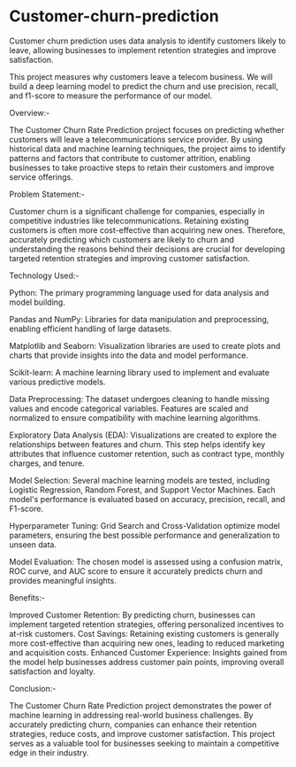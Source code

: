 # Customer-churn-prediction
Customer churn prediction uses data analysis to identify customers likely to leave, allowing businesses to implement retention strategies and improve satisfaction.

This project measures why customers leave a telecom business. We will build a deep learning model to predict the churn and use precision, recall, and f1-score to measure the performance of our model.

Overview:-

The Customer Churn Rate Prediction project focuses on predicting whether customers will leave a telecommunications service provider. By using historical data and machine learning techniques, the project aims to identify patterns and factors that contribute to customer attrition, enabling businesses to take proactive steps to retain their customers and improve service offerings.


Problem Statement:-

Customer churn is a significant challenge for companies, especially in competitive industries like telecommunications. Retaining existing customers is often more cost-effective than acquiring new ones. Therefore, accurately predicting which customers are likely to churn and understanding the reasons behind their decisions are crucial for developing targeted retention strategies and improving customer satisfaction.


Technology Used:-

Python: The primary programming language used for data analysis and model building.

Pandas and NumPy: Libraries for data manipulation and preprocessing, enabling efficient handling of large datasets.

Matplotlib and Seaborn: Visualization libraries are used to create plots and charts that provide insights into the data and model performance.

Scikit-learn: A machine learning library used to implement and evaluate various predictive models.

Data Preprocessing: The dataset undergoes cleaning to handle missing values and encode categorical variables. Features are scaled and normalized to ensure compatibility with machine learning algorithms.

Exploratory Data Analysis (EDA): Visualizations are created to explore the relationships between features and churn. This step helps identify key attributes that influence customer retention, such as contract type, monthly charges, and tenure.

Model Selection: Several machine learning models are tested, including Logistic Regression, Random Forest, and Support Vector Machines. Each model's performance is evaluated based on accuracy, precision, recall, and F1-score.

Hyperparameter Tuning: Grid Search and Cross-Validation optimize model parameters, ensuring the best possible performance and generalization to unseen data.

Model Evaluation: The chosen model is assessed using a confusion matrix, ROC curve, and AUC score to ensure it accurately predicts churn and provides meaningful insights.


Benefits:-

Improved Customer Retention: By predicting churn, businesses can implement targeted retention strategies, offering personalized incentives to at-risk customers.
Cost Savings: Retaining existing customers is generally more cost-effective than acquiring new ones, leading to reduced marketing and acquisition costs.
Enhanced Customer Experience: Insights gained from the model help businesses address customer pain points, improving overall satisfaction and loyalty.


Conclusion:-

The Customer Churn Rate Prediction project demonstrates the power of machine learning in addressing real-world business challenges. By accurately predicting churn, companies can enhance their retention strategies, reduce costs, and improve customer satisfaction. This project serves as a valuable tool for businesses seeking to maintain a competitive edge in their industry.
